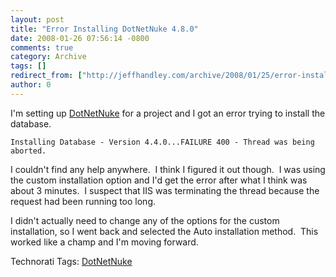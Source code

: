 ```yaml
---
layout: post
title: "Error Installing DotNetNuke 4.8.0"
date: 2008-01-26 07:56:14 -0800
comments: true
category: Archive
tags: []
redirect_from: ["http://jeffhandley.com/archive/2008/01/25/error-installing-dotnetnuke-4.8.0"]
author: 0
---
```

<!-- more -->
<p>I'm setting up <a href="http://www.dotnetnuke.com/" target="_blank">DotNetNuke</a> for a project and I got an error trying to install the database.</p>  <p><code>Installing Database - Version 4.4.0...FAILURE 400 - Thread was being aborted.</code></p>  <p>I couldn't find any help anywhere.  I think I figured it out though.  I was using the custom installation option and I'd get the error after what I think was about 3 minutes.  I suspect that IIS was terminating the thread because the request had been running too long.</p>  <p>I didn't actually need to change any of the options for the custom installation, so I went back and selected the Auto installation method.  This worked like a champ and I'm moving forward.</p>  <div class="wlWriterSmartContent" id="scid:0767317B-992E-4b12-91E0-4F059A8CECA8:99d456b4-845d-49e0-9782-af5456320b3c" style="padding-right: 0px; display: inline; padding-left: 0px; padding-bottom: 0px; margin: 0px; padding-top: 0px">Technorati Tags: <a href="http://technorati.com/tags/DotNetNuke" rel="tag">DotNetNuke</a></div>

